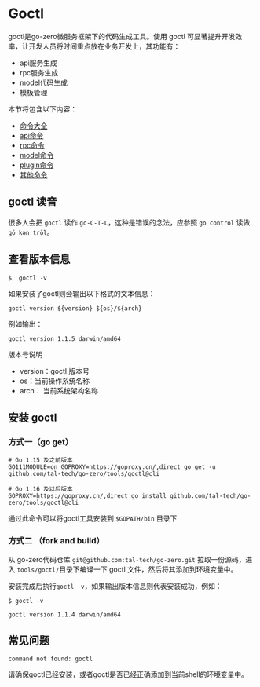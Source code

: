# Goctl

goctl是go-zero微服务框架下的代码生成工具。使用 goctl 可显著提升开发效率，让开发人员将时间重点放在业务开发上，其功能有：

- api服务生成
- rpc服务生成
- model代码生成
- 模板管理

本节将包含以下内容：

* [命令大全](goctl-commands.md)
* [api命令](goctl-api.md)
* [rpc命令](goctl-rpc.md)
* [model命令](goctl-model.md)
* [plugin命令](goctl-plugin.md)
* [其他命令](goctl-other.md)

## goctl 读音
很多人会把 `goctl` 读作 `go-C-T-L`，这种是错误的念法，应参照 `go control` 读做 `ɡō kənˈtrōl`。

## 查看版本信息
```shell
$  goctl -v
```

如果安装了goctl则会输出以下格式的文本信息：

```text
goctl version ${version} ${os}/${arch}
```

例如输出：
```text
goctl version 1.1.5 darwin/amd64
```

版本号说明
* version：goctl 版本号
* os：当前操作系统名称
* arch： 当前系统架构名称

## 安装 goctl

### 方式一（go get）

```shell
# Go 1.15 及之前版本
GO111MODULE=on GOPROXY=https://goproxy.cn/,direct go get -u github.com/tal-tech/go-zero/tools/goctl@cli

# Go 1.16 及以后版本
GOPROXY=https://goproxy.cn/,direct go install github.com/tal-tech/go-zero/tools/goctl@cli
```

通过此命令可以将goctl工具安装到 `$GOPATH/bin` 目录下

### 方式二 （fork and build）

从 go-zero代码仓库 `git@github.com:tal-tech/go-zero.git` 拉取一份源码，进入 `tools/goctl/`目录下编译一下 goctl 文件，然后将其添加到环境变量中。

安装完成后执行`goctl -v`，如果输出版本信息则代表安装成功，例如：

```shell
$ goctl -v

goctl version 1.1.4 darwin/amd64
```

## 常见问题
```
command not found: goctl
```
请确保goctl已经安装，或者goctl是否已经正确添加到当前shell的环境变量中。
